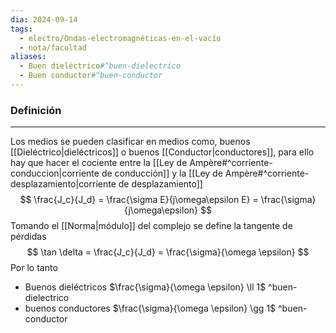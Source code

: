 ```yaml
---
dia: 2024-09-14
tags:
  - electro/Ondas-electromagnéticas-en-el-vacío
  - nota/facultad
aliases:
  - Buen dieléctrico#^buen-dielectrico
  - Buen conductor#^buen-conductor
---
```

### Definición
---
Los medios se pueden clasificar en medios como, buenos [[Dieléctrico|dieléctricos]] o buenos [[Conductor|conductores]], para ello hay que hacer el cociente entre la [[Ley de Ampère#^corriente-conduccion|corriente de conducción]] y la [[Ley de Ampère#^corriente-desplazamiento|corriente de desplazamiento]] $$ \frac{J_c}{J_d} = \frac{\sigma E}{j\omega\epsilon E} = \frac{\sigma}{j\omega\epsilon} $$
Tomando el [[Norma|módulo]] del complejo se define la tangente de pérdidas $$ \tan \delta = \frac{J_c}{J_d} = \frac{\sigma}{\omega \epsilon} $$
Por lo tanto 
* Buenos dieléctricos $\frac{\sigma}{\omega \epsilon} \ll 1$ ^buen-dielectrico
* buenos conductores $\frac{\sigma}{\omega \epsilon} \gg 1$ ^buen-conductor